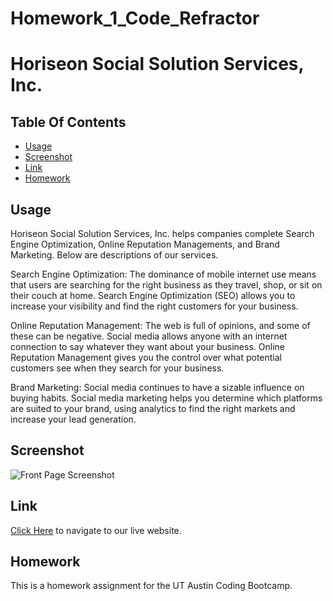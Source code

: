 # Homework_1_Code_Refractor
# Horiseon Social Solution Services, Inc.

## Table Of Contents
* [Usage](#usage)
* [Screenshot](#screenshot)
* [Link](#link)
* [Homework](#homework)

## Usage

Horiseon Social Solution Services, Inc. helps companies complete Search Engine Optimization, Online Reputation Managements, and Brand Marketing.  Below are descriptions of our services.

Search Engine Optimization: The dominance of mobile internet use means that users are searching for the right business as they travel, shop, or sit on their couch at home. Search Engine Optimization (SEO) allows you to increase your visibility and find the right customers for your business.

Online Reputation Management: The web is full of opinions, and some of these can be negative. Social media allows anyone with an internet connection to say whatever they want about your business. Online Reputation Management gives you the control over what potential customers see when they search for your business.

Brand Marketing: Social media continues to have a sizable influence on buying habits. Social media marketing helps you determine which platforms are suited to your brand, using analytics to find the right markets and increase your lead generation.

## Screenshot

![Front Page Screenshot](./front-page-screenshot.png)

## Link

[Click Here](https://jrod3323.github.io/Homework_1_Code_Refractor/) to navigate to our live website.

## Homework

This is a homework assignment for the UT Austin Coding Bootcamp.